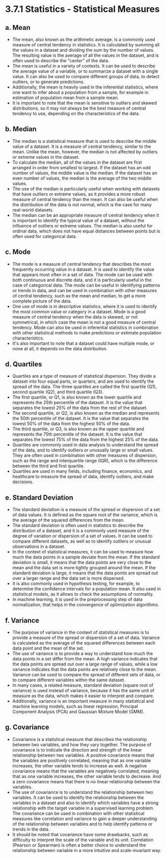 # 3.7.1 Statistics - Statistical Measures

## a. Mean 
- The mean, also known as the arithmetic average, is a commonly used measure of central tendency in statistics. It is calculated by summing all the values in a dataset and dividing the sum by the number of values. The resulting value is the average of all the values in the dataset, and is often used to describe the "center" of the data.
- The mean is useful in a variety of contexts. It can be used to describe the average value of a variable, or to summarize a dataset with a single value. It can also be used to compare different groups of data, to detect outliers, or to generate predictions.
- Additionally, the mean is heavily used in the inferential statistics, where one want to infer about a population from a sample, for example in estimation of population mean from a sample mean.
- It is important to note that the mean is sensitive to outliers and skewed distributions, so it may not always be the best measure of central tendency to use, depending on the characteristics of the data.

## b. Median 
- The median is a statistical measure that is used to describe the middle value of a dataset. It is a measure of central tendency, similar to the mean. Unlike the mean, however, the median is not affected by outliers or extreme values in the dataset.
- To calculate the median, all of the values in the dataset are first arranged in order from smallest to largest. If the dataset has an odd number of values, the middle value is the median. If the dataset has an even number of values, the median is the average of the two middle values.
- The use of the median is particularly useful when working with datasets that have outliers or extreme values, as it provides a more robust measure of central tendency than the mean. It can also be useful when the distribution of the data is not normal, which is the case for many real-world datasets.
- The median can be an appropriate measure of central tendency when it is important to identify the typical value of a dataset, without the influence of outliers or extreme values. The median is also useful for ordinal data, which does not have equal distances between points but is often used for categorical data.

## c. Mode 
- The mode is a measure of central tendency that describes the most frequently occurring value in a dataset. It is used to identify the value that appears most often in a set of data. The mode can be used with both continuous and discrete data, and it is particularly useful in the case of categorical data. The mode can be useful in identifying patterns or trends in data, and can be used in combination with other measures of central tendency, such as the mean and median, to get a more complete picture of the data.
- One use of mode is in descriptive statistics, where it is used to identify the most common value or category in a dataset. Mode is a good measure of central tendency when the data is skewed, or not symmetrical, in which case the mean is not a good measure of central tendency. Mode can also be used in inferential statistics in combination with other statistical methods to make predictions or estimate population characteristics.
- It's also important to note that a dataset could have multiple mode, or none at all, it depends on the data distribution.

## d. Quartiles
- Quartiles are a type of measure of statistical dispersion. They divide a dataset into four equal parts, or quarters, and are used to identify the spread of the data. The three quartiles are called the first quartile (Q1), second quartile (Q2), and third quartile (Q3).
- The first quartile, or Q1, is also known as the lower quartile and represents the 25th percentile of the dataset. It is the value that separates the lowest 25% of the data from the rest of the dataset.
- The second quartile, or Q2, is also known as the median and represents the 50th percentile of the dataset. It is the value that separates the lowest 50% of the data from the highest 50% of the data.
- The third quartile, or Q3, is also known as the upper quartile and represents the 75th percentile of the dataset. It is the value that separates the lowest 75% of the data from the highest 25% of the data.
- Quartiles are commonly used in data analysis to understand the spread of the data, and to identify outliers or unusually large or small values. They are often used in combination with other measures of dispersion, such as the range and interquartile range (IQR), which is the difference between the third and first quartile.
- Quartiles are used in many fields, including finance, economics, and healthcare to measure the spread of data, identify outliers, and make decisions.

## e. Standard Deviation 
- The standard deviation is a measure of the spread or dispersion of a set of data values. It is defined as the square root of the variance, which is the average of the squared differences from the mean.
- The standard deviation is often used in statistics to describe the distribution of a dataset, and it is a commonly used measure of the degree of variation or dispersion of a set of values. It can be used to compare different datasets, as well as to identify outliers or unusual observations in a dataset.
- In the context of statistical measures, it can be used to measure how much the data points in a sample deviate from the mean. If the standard deviation is small, it means that the data points are very close to the mean and the data set is more tightly grouped around the mean. If the standard deviation is large, it means that the data points are spread out over a larger range and the data set is more dispersed.
- It is also commonly used in hypothesis testing, for example, to determine the confidence intervals for a population mean. It also used in statistical models, as it allows to check the assumptions of normality.
- In machine learning, it is used in the preprocessing step of data normalization, that helps in the convergence of optimization algorithms.

## f. Variance 
- The purpose of variance in the context of statistical measures is to provide a measure of the spread or dispersion of a set of data. Variance is calculated as the average of the squared differences between each data point and the mean of the set.
- The use of variance is to provide a way to understand how much the data points in a set differ from the mean. A high variance indicates that the data points are spread out over a large range of values, while a low variance indicates that the data points are relatively close to the mean. Variance can be used to compare the spread of different sets of data, or to compare different variables within the same dataset.
- In many cases, a related measure, standard deviation (square root of variance) is used instead of variance, because it has the same unit of measure as the data, which makes it easier to interpret and compare.
- Additionally, variance is an important measure in many statistical and machine learning models, such as linear regression, Principal Component Analysis (PCA) and Gaussian Mixture Model (GMM).

## g. Covariance 
- Covariance is a statistical measure that describes the relationship between two variables, and how they vary together. The purpose of covariance is to indicate the direction and strength of the linear relationship between two variables. A positive covariance means that the variables are positively correlated, meaning that as one variable increases, the other variable tends to increase as well. A negative covariance means that the variables are negatively correlated, meaning that as one variable increases, the other variable tends to decrease. And a zero covariance means that there is no linear relationship between the variables.
- The use of covariance is to understand the relationship between two variables. It can be used to identify the relationship between the variables in a dataset and also to identify which variables have a strong relationship with the target variable in a supervised learning problem. The covariance can be used in combination with other statistical measures like correlation and variance to gain a deeper understanding of the relationship between variables and to help identify patterns or trends in the data.
- It should be noted that covariance have some drawbacks, such as difficulty to interpret the scale of the variable and its unit. Correlation (Pearson or Spearman) is often a better choice to understand the relationship between variable in a more intuitive and scale-invariant way.